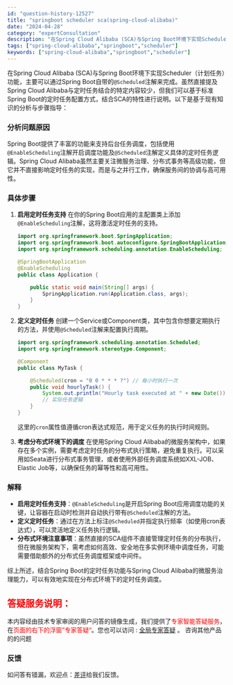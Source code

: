 ```yaml
---
id: "question-history-12527"
title: "springboot scheduler sca(spring-cloud-alibaba)"
date: "2024-04-28"
category: "expertConsultation"
description: "在Spring Cloud Alibaba (SCA)与Spring Boot环境下实现Scheduler（计划任务）功能，主要可以通过Spring Boot自带的`@Scheduled`注解来完成。虽然直接提及Spring Cloud Alibaba与定时任务结合的特定内容较少，但我们可以基于标准"
tags: ["spring-cloud-alibaba","springboot","scheduler"]
keywords: ["spring-cloud-alibaba","springboot","scheduler"]
---
```


在Spring Cloud Alibaba (SCA)与Spring Boot环境下实现Scheduler（计划任务）功能，主要可以通过Spring Boot自带的`@Scheduled`注解来完成。虽然直接提及Spring Cloud Alibaba与定时任务结合的特定内容较少，但我们可以基于标准Spring Boot的定时任务配置方式，结合SCA的特性进行说明。以下是基于现有知识的分析与步骤指导：

### 分析问题原因

Spring Boot提供了丰富的功能来支持后台任务调度，包括使用`@EnableScheduling`注解开启调度功能及`@Scheduled`注解定义具体的定时任务逻辑。Spring Cloud Alibaba虽然主要关注微服务治理、分布式事务等高级功能，但它并不直接影响定时任务的实现，而是与之并行工作，确保服务间的协调与高可用性。

### 具体步骤

1. **启用定时任务支持**
   在你的Spring Boot应用的主配置类上添加`@EnableScheduling`注解，这将激活定时任务的支持。
   ```java
   import org.springframework.boot.SpringApplication;
   import org.springframework.boot.autoconfigure.SpringBootApplication;
   import org.springframework.scheduling.annotation.EnableScheduling;

   @SpringBootApplication
   @EnableScheduling
   public class Application {

       public static void main(String[] args) {
           SpringApplication.run(Application.class, args);
       }
   }
   ```

2. **定义定时任务**
   创建一个Service或Component类，其中包含你想要定期执行的方法，并使用`@Scheduled`注解来配置执行周期。
   ```java
   import org.springframework.scheduling.annotation.Scheduled;
   import org.springframework.stereotype.Component;

   @Component
   public class MyTask {

       @Scheduled(cron = "0 0 * * * ?") // 每小时执行一次
       public void hourlyTask() {
           System.out.println("Hourly task executed at " + new Date());
           // 实际任务逻辑
       }
   }
   ```
   这里的`cron`属性值遵循cron表达式规范，用于定义任务的执行时间规则。

3. **考虑分布式环境下的调度**
   在使用Spring Cloud Alibaba的微服务架构中，如果存在多个实例，需要考虑定时任务的分布式执行策略，避免重复执行。可以采用如Seata进行分布式事务管理，或者使用外部任务调度系统如XXL-JOB、Elastic Job等，以确保任务的幂等性和高可用性。

### 解释

- **启用定时任务支持**：`@EnableScheduling`是开启Spring Boot应用调度功能的关键，让容器在启动时检测并自动执行带有`@Scheduled`注解的方法。
- **定义定时任务**：通过在方法上标注`@Scheduled`并指定执行频率（如使用cron表达式），可以灵活地定义任务执行逻辑。
- **分布式环境注意事项**：虽然直接的SCA组件不直接管理定时任务的分布执行，但在微服务架构下，需考虑如何高效、安全地在多实例环境中调度任务，可能需要借助额外的分布式任务调度框架或中间件。

综上所述，结合Spring Boot的定时任务功能与Spring Cloud Alibaba的微服务治理能力，可以有效地实现在分布式环境下的定时任务调度。
## <font color="#FF0000">答疑服务说明：</font> 

本内容经由技术专家审阅的用户问答的镜像生成，我们提供了<font color="#FF0000">专家智能答疑服务</font>，在<font color="#FF0000">页面的右下的浮窗”专家答疑“</font>。您也可以访问 : [全局专家答疑](https://opensource.alibaba.com/chatBot) 。 咨询其他产品的的问题

### 反馈
如问答有错漏，欢迎点：[差评](https://ai.nacos.io/user/feedbackByEnhancerGradePOJOID?enhancerGradePOJOId=12620)给我们反馈。
